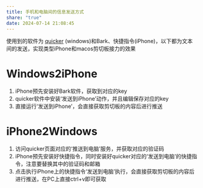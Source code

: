 ```yaml
---
title: 手机和电脑间的信息发送方式
share: "true"
date: 2024-07-14 21:08:45
---
```

使用到的软件为 [quicker](https://getquicker.net/) (windows)和Bark、快捷指令(iPhone)，以下都为文本间的发送，实现类型iPhone和macos剪切板接力的效果


# Windows2iPhone
1. iPhone预先安装好Bark软件，获取到对应的key
2. quicker软件中安装‘发送到iPhone’动作，并且编辑保存对应的key
3. 直接运行‘发送到iPhone’，会直接获取剪切板的内容后进行推送
# iPhone2Windows
1. 访问quicker页面对应的‘推送到电脑’服务，并获取对应的验证码
2. iPhone预先安装好快捷指令，同时安装好quicker对应的‘发送到电脑’的快捷指令，注意要替换其中的验证码和邮箱
3. 点击执行iPhone上的快捷指令‘发送到电脑’执行，会直接获取剪切板的内容后进行推送，在PC上直接ctrl+v即可获取